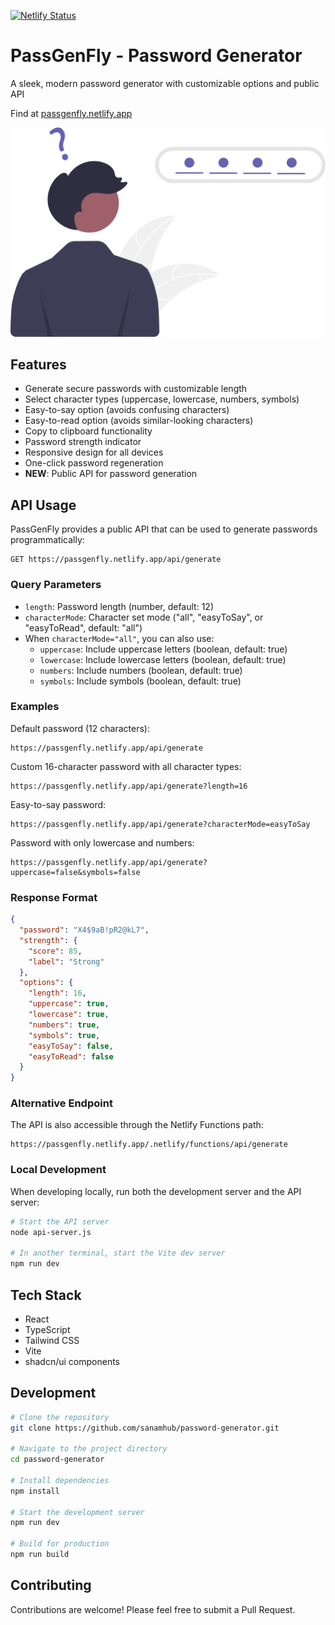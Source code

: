 [![Netlify Status](https://api.netlify.com/api/v1/badges/d7e4210e-05a7-4f98-adba-154a9ef643c1/deploy-status)](https://app.netlify.com/sites/passgenfly/deploys)

# PassGenFly - Password Generator

A sleek, modern password generator with customizable options and public API

Find at [passgenfly.netlify.app](https://passgenfly.netlify.app)

![PassGen Thumb](public/passgenthumb.svg)

## Features

- Generate secure passwords with customizable length
- Select character types (uppercase, lowercase, numbers, symbols)
- Easy-to-say option (avoids confusing characters)
- Easy-to-read option (avoids similar-looking characters)
- Copy to clipboard functionality
- Password strength indicator
- Responsive design for all devices
- One-click password regeneration
- **NEW**: Public API for password generation

## API Usage

PassGenFly provides a public API that can be used to generate passwords programmatically:

```
GET https://passgenfly.netlify.app/api/generate
```

### Query Parameters

- `length`: Password length (number, default: 12)
- `characterMode`: Character set mode ("all", "easyToSay", or "easyToRead", default: "all")
- When `characterMode="all"`, you can also use:
  - `uppercase`: Include uppercase letters (boolean, default: true)
  - `lowercase`: Include lowercase letters (boolean, default: true)
  - `numbers`: Include numbers (boolean, default: true)
  - `symbols`: Include symbols (boolean, default: true)

### Examples

Default password (12 characters):
```
https://passgenfly.netlify.app/api/generate
```

Custom 16-character password with all character types:
```
https://passgenfly.netlify.app/api/generate?length=16
```

Easy-to-say password:
```
https://passgenfly.netlify.app/api/generate?characterMode=easyToSay
```

Password with only lowercase and numbers:
```
https://passgenfly.netlify.app/api/generate?uppercase=false&symbols=false
```

### Response Format

```json
{
  "password": "X4$9aB!pR2@kL7",
  "strength": {
    "score": 85,
    "label": "Strong"
  },
  "options": {
    "length": 16,
    "uppercase": true,
    "lowercase": true,
    "numbers": true,
    "symbols": true,
    "easyToSay": false,
    "easyToRead": false
  }
}
```

### Alternative Endpoint

The API is also accessible through the Netlify Functions path:

```
https://passgenfly.netlify.app/.netlify/functions/api/generate
```

### Local Development

When developing locally, run both the development server and the API server:

```sh
# Start the API server
node api-server.js

# In another terminal, start the Vite dev server
npm run dev
```

## Tech Stack

- React
- TypeScript
- Tailwind CSS
- Vite
- shadcn/ui components

## Development

```sh
# Clone the repository
git clone https://github.com/sanamhub/password-generator.git

# Navigate to the project directory
cd password-generator

# Install dependencies
npm install

# Start the development server
npm run dev

# Build for production
npm run build
```

## Contributing

Contributions are welcome! Please feel free to submit a Pull Request.
